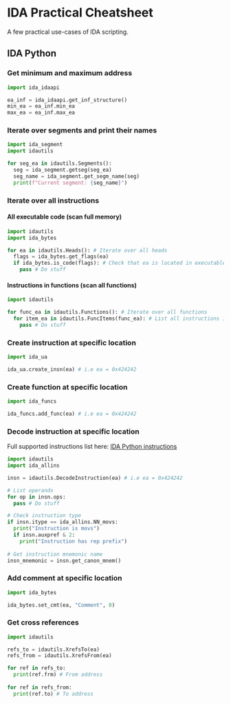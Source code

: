 # IDA Practical Cheatsheet

A few practical use-cases of IDA scripting.

## IDA Python

### Get minimum and maximum address

```python
import ida_idaapi

ea_inf = ida_idaapi.get_inf_structure()
min_ea = ea_inf.min_ea
max_ea = ea_inf.max_ea
```

### Iterate over segments and print their names

```python
import ida_segment
import idautils

for seg_ea in idautils.Segments():
  seg = ida_segment.getseg(seg_ea)
  seg_name = ida_segment.get_segm_name(seg)
  print(f"Current segment: {seg_name}")
```

### Iterate over all instructions

#### All executable code (scan full memory)

```python
import idautils
import ida_bytes

for ea in idautils.Heads(): # Iterate over all heads
  flags = ida_bytes.get_flags(ea)
  if ida_bytes.is_code(flags): # Check that ea is located in executable zone
    pass # Do stuff
```

#### Instructions in functions (scan all functions)

```python
import idautils

for func_ea in idautils.Functions(): # Iterate over all functions
  for item_ea in idautils.FuncItems(func_ea): # List all instructions in function
    pass # Do stuff
```

### Create instruction at specific location

```python
import ida_ua

ida_ua.create_insn(ea) # i.e ea = 0x424242
```

### Create function at specific location

```python
import ida_funcs

ida_funcs.add_func(ea) # i.e ea = 0x424242
```

### Decode instruction at specific location

Full supported instructions list here: [IDA Python instructions](https://raw.githubusercontent.com/AdamTaguirov/IDA-practical-cheatsheet/main/IDA_Python_supported_instructions.txt)

```python
import idautils
import ida_allins

insn = idautils.DecodeInstruction(ea) # i.e ea = 0x424242

# List operands
for op in insn.ops:
  pass # Do stuff

# Check instruction type
if insn.itype == ida_allins.NN_movs:
  print("Instruction is movs")
  if insn.auxpref & 2:
    print("Instruction has rep prefix")
    
# Get instruction mnemonic name
insn_mnemonic = insn.get_canon_mnem()
```

### Add comment at specific location

```python
import ida_bytes

ida_bytes.set_cmt(ea, "Comment", 0)
```

### Get cross references

```python
import idautils

refs_to = idautils.XrefsTo(ea)
refs_from = idautils.XrefsFrom(ea)

for ref in refs_to:
  print(ref.frm) # From address
  
for ref in refs_from:
  print(ref.to) # To address
```
